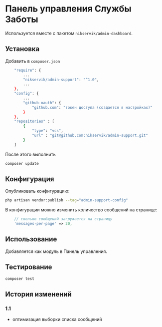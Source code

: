 # Панель управления Службы Заботы

Используется вместе с пакетом `nikservik/admin-dashboard`.

## Установка

Добавить в `composer.json`
```bash
    "require": {
        ...
        "nikservik/admin-support": "^1.0",
        ...
    },
    "config": {
        ...
        "github-oauth": {
            "github.com": "токен доступа (создается в настройках)"
        }
    },
    "repositories" : [
        {
            "type": "vcs",
            "url" : "git@github.com:nikservik/admin-support.git"
        }
    ]
```
После этого выполнить 
```bash
composer update
```

## Конфигурация
Опубликовать конфигурацию:
```bash
php artisan vendor:publish --tag="admin-support-config"
```

В конфигурации можно изменить количество сообщений на странице:
```php
    // сколько сообщений загружается на страницу
    'messages-per-page' => 20,

```

## Использование

Добавляется как модуль в Панель управления.

## Тестирование

```bash
composer test
```

## История изменений

### 1.1
- оптимизация выборки списка сообщений
